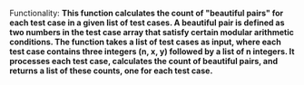 Functionality: **This function calculates the count of "beautiful pairs" for each test case in a given list of test cases. A beautiful pair is defined as two numbers in the test case array that satisfy certain modular arithmetic conditions. The function takes a list of test cases as input, where each test case contains three integers (n, x, y) followed by a list of n integers. It processes each test case, calculates the count of beautiful pairs, and returns a list of these counts, one for each test case.**